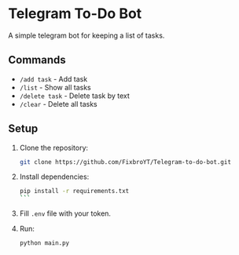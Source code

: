 # Telegram To-Do Bot

A simple telegram bot for keeping a list of tasks.

## Commands

- `/add task` - Add task
- `/list` - Show all tasks
- `/delete task` - Delete task by text
- `/clear` - Delete all tasks

## Setup

1. Clone the repository:
    ```bash
    git clone https://github.com/FixbroYT/Telegram-to-do-bot.git
    ```
2. Install dependencies:
    ````bash
    pip install -r requirements.txt
    ```
3. Fill `.env` file with your token.
   
4. Run:
    ```bash
    python main.py
    ```
